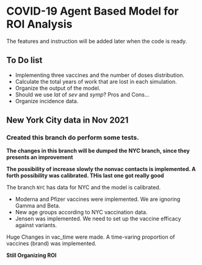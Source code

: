 # COVID-19 Agent Based Model for ROI Analysis

The features and instruction will be added later when the code is ready.

## To Do list

- Implementing three vaccines and the number of doses distribution.
- Calculate the total years of work that are lost in each simulation.
- Organize the output of the model.
- Should we use *lat* of *sev* and *symp*? Pros and Cons...
- Organize incidence data.



## New York City data in Nov 2021
### Created this branch do perform some tests. 

**The changes in this branch will be dumped the NYC branch, since they presents an improvement**

**The possibility of increase slowly the nonvac contacts is implemented. A forth possibility was calibrated. THis last one got really good**


The branch `NYC` has data for NYC and the model is calibrated. 

- Moderna and Pfizer vaccines were implemented. We are ignoring Gamma and Beta.
- New age groups according to NYC vaccination data.
- Jensen was implemented. We need to set up the vaccine efficacy against variants.

Huge Changes in vac_time were made.
A time-varing proportion of vaccines (brand) was implemented.


**Still Organizing ROI**

